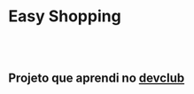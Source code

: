 <h1>Easy Shopping</h1>
<br>
<br>
<h2>Projeto que aprendi no <a href="https://rodolfomori.com.br/devclub">devclub</a></h2>
